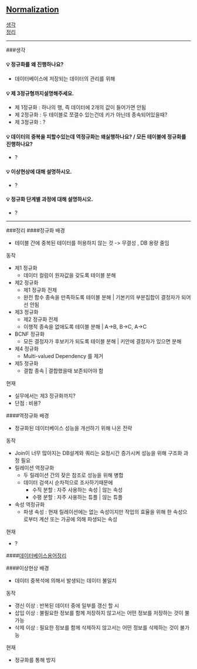 ## [Normalization](#normalization-답변)

[생각](###생각)  
[정리](###정리)

---
###생각
#### 💡 정규화를 왜 진행하나요?
- 데이터베이스에 저장되는 데이터의 관리를 위해

#### 💡 제 3정규형까지설명해주세요.
- 제 1정규화 : 하나의 행, 즉 데이터에 2개의 값이 들어가면 안됨
- 제 2정규화 : 두 테이블로 쪼갤수 있는건데 키가 아닌데 종속되어있을때?
- 제 3정규화 : ?

#### 💡 데이터의 중복을 피할수있는데 역정규화는 왜실행하나요? / 모든 테이블에 정규화를 진행하나요?
- ?

#### 💡 이상현상에 대해 설명하시오.
- ?

#### 💡 정규화 단계별 과정에 대해 설명하시오.
- ?

---
###정리
####정규화
배경
- 테이블 간에 중복된 테이터를 허용하지 않는 것 -> 무결성 , DB 용량 줄임

동작
- 제1 정규화
    - 데이터 컬럼이 원자값을 갖도록 테이블 분해
- 제2 정규화
    - 제1 정규화 전제
    - 완전 함수 종속을 만족하도록 테이블 분해 | 기본키의 부분집합이 결정자가 되어선 안됨
- 제3 정규화
    - 제2 정규화 전제
    - 이행적 종속을 없애도록 테이블 분해 | A->B, B->C, A->C
- BCNF 정규화
    - 모든 결정자가 후보키가 되도록 테이블 분해 | 키안에 결정자가 있으면 분해
- 제4 정규화
    - Multi-valued Dependency 를 제거
- 제5 정규화
    - 결합 종속 | 결합했을때 보존되어야 함
    
현재
- 실무에서는 제3 정규화까지?
- 단점 : 비용?

####역정규화
배경
- 정규화된 데이터베이스 성능을 개선하기 위해 나온 전략

동작
- Join이 너무 많아지는 DB설계와 쿼리는 요청시간 증가시켜 성능을 위해 구조화 과정 필요
- 릴레이션 역정규화
    - 두 릴레이션 간의 잦은 참조로 성능을 위해 병합
    - 데이터 검색시 순차적으로 조사하기때문에 
        - 수직 분할 : 자주 사용하는 속성 | 않는 속성
        - 수평 분할 : 자주 사용하는 튜플 | 않는 튜플
- 속성 역정규화
    - 파생 속성 : 현재 릴레이션에는 없는 속성이지만 작업의 효율을 위해 한 속성으로부터 계산 또는 가공에 의해 파생되는 속성
    
현재
- ?

####[데이터베이스용어정리](https://hoyeonkim795.github.io/posts/db-%EC%9A%A9%EC%96%B4/)

####이상현상
배경
- 데이터 중복석에 의해서 발생되는 데이터 불일치

동작
- 갱신 이상 : 반복된 데이터 중에 일부를 갱신 할 시
- 삽입 이상 : 불필요한 정보를 함께 저장하지 않고서는 어떤 정보를 저장하는 것이 불가능
- 삭제 이상 : 필요한 정보를 함께 삭제하지 않고서는 어떤 정보를 삭제하는 것이 불가능

현재
- 정규화를 통해 방지